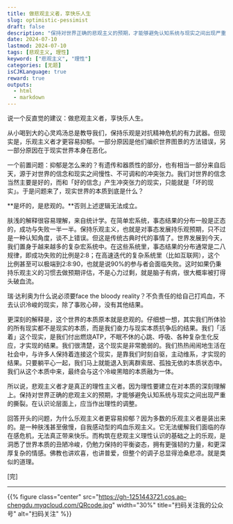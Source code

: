 ```yaml
---
title: 做悲观主义者，享快乐人生
slug: optimistic-pessimist
draft: false
description: "保持对世界正确的悲观主义的预期，才能够避免认知系统与现实之间出现严重的撕裂。在认识论层面上，应当作出理性的调整。"
date: 2024-07-10
lastmod: 2024-07-10
tags: [悲观主义, 理性]
keyword: ["悲观主义", "理性"]
categories: [无题]
isCJKLanguage: true
reward: true
outputs:
  - html
  - markdown
---
```


说一个反直觉的建议：做悲观主义者，享快乐人生。

从小喝到大的心灵鸡汤总是教导我们，保持乐观是对抗精神危机的有力武器。但现实是，乐观主义者才更容易抑郁。一部分原因是他们编织世界图景的方法错误，另一部分原因在于现实世界本身在恶化。

一个前置问题：抑郁是怎么来的？有遗传和器质性的部分，也有相当一部分来自后天，源于对世界的信念和现实之间慢性、不可调和的冲突张力。我们对世界的信念当然主要是好的，而和「好的信念」产生冲突张力的现实，只能就是「坏的现实」。于是问题来了，现实世界的本质到底是什么？

**是坏的，是悲观的。**否则上述逻辑无法成立。

<!--more-->

肤浅的解释很容易理解，来自统计学。在简单宏系统，事态结果的分布一般是正态的，成功与失败一半一半。保持乐观主义，也就是对事态发展持乐观预期，只不过是一种认知角度，谈不上错误。但这是传统古典时代的事情了。世界发展到今天，我们置身于越来越多的复杂宏系统中。在这些系统里，事态结果的分布通常是二八规律，即成功失败的比例是2:8；在高速迭代的复杂系统里（比如互联网），这个比例甚至可以极端到2:8:90，也就是说90%的参与者会面临失败。这时如果仍秉持乐观主义的习惯去做预期评估，不是心力过剩，就是脑子有病，很大概率被打得头破血流。

瑞·达利奥为什么说必须要face the bloody reality？不负责任的给自己打鸡血，不去认识冷峻的现实，除了事败心碎，没有其他结果。

更深刻的解释是，这个世界的本质原本就是悲观的。仔细想一想，其实我们所体验的所有现实都不是现实的本质，而是我们奋力与现实本质抗争后的结果。我们「活着」这个现实，是我们付出燃烧ATP，不眠不休的心跳、呼吸、各种复杂生化反应，才实现的结果。我们很清楚，这个现实是非常脆弱的。我们热热闹闹地生活在社会中，与许多人保持着连接这个现实，是靠我们时刻自驱，主动维系，才实现的结果。只要躺平心一起，我们马上就能退入到离群索居、孤独无依的本质状态中。我们从这个本质中来，最终会与这个冷峻黑暗的本质融为一体。

所以说，悲观主义者才是真正的理性主义者。因为理性要建立在对本质的深刻理解上。保持对世界正确的悲观主义的预期，才能够避免认知系统与现实之间出现严重的撕裂。在认识论层面上，应当作出理性的调整。

回答开头的问题，为什么乐观主义者更容易抑郁？因为多数的乐观主义者是装出来的。是一种肤浅甚至傲慢，自我感动型的鸡血乐观主义。它无法缓解我们面临的存在感危机，无法真正带来快乐。而构筑在悲观主义理性认识的基础之上的乐观，是洞悉了世界本质的丑陋冷峻，仍勉力保持的平衡姿态，拥有更强韧的力量，和更深厚复杂的情感。佛教也讲欢喜，也讲普爱，但整个的调子总显得沧桑悲凉。就是类似的道理。

[完]

---

<!-- {% raw %} -->
{{% figure class="center" src="https://gh-1251443721.cos.ap-chengdu.myqcloud.com/QRcode.jpg" width="30%" title="扫码关注我的公众号" alt="扫码关注" %}}
<!-- {% endraw %} -->
